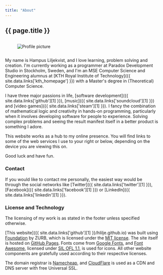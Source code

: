 ```yaml
---
title: "About"
---
```


## {{ page.title }}

<!-- Inline HTML for scrset support -->
<div class="row">
  <div class="small-6 columns small-centered">
    <figure>
      <img src="/images/profile-picture.jpg"
           srcset="/images/profile-picture.jpg 1x, /images/profile-picture@2x.jpg 2x"
           alt="Profile picture" class="profile-picture">
    </figure>
  </div>
</div>

My name is Hampus Liljekvist, and I love learning, problem solving and creation.
I'm currently working as a programmer at Paradox Development Studio in Stockholm,
Sweden, and I'm an MSE Computer Science and Engineering alumnus at [KTH Royal Institute of Technology]({{ site.data.links['kth_homepage'] }})
with a Master's degree in (Theoretical) Computer Science.

I have three major passions in life, [software development]({{ site.data.links['github'][1] }}),
[music]({{ site.data.links['soundcloud'][1] }}) and [video games]({{ site.data.links['steam'][1] }}).
I fancy the combination of mathematical logic and creativity in hands-on programming,
particularly when it involves developing software for people to experience. Solving
complex problems and seeing the result manifest itself in a better product is something
I adore.

This website works as a hub to my online presence. You will find links to some of the
web services I use to your right or below, depending on the device you are viewing
this on.

Good luck and have fun.

### Contact

If you would like to contact me personally, the easiest way would be through
the social networks like [Twitter]({{ site.data.links['twitter'][1] }}),
[Facebook]({{ site.data.links['facebook'][1] }}) or [LinkedIn]({{ site.data.links['linkedin'][1] }}).

### License and Technology

The licensing of my work is as stated in the footer unless specified otherwise.

[This website]({{ site.data.links['github'][1] }}/hlilje.github.io)
was built using [Foundation](http://foundation.zurb.com/) by ZURB, which is licensed
under the [MIT license](https://opensource.org/licenses/MIT). The site itself is
hosted on [GitHub Pages](https://pages.github.com/). Fonts come from [Google Fonts](https://fonts.google.com/),
and [Font Awesome](http://fontawesome.io/), licensed under [SIL OFL 1.1](http://scripts.sil.org/OFL),
is used for icons. All other website components are gratefully used according to
their respective licenses.

The domain registrar is [Namecheap](https://www.namecheap.com/), and [CloudFlare](https://www.cloudflare.com/)
is used as a CDN and DNS server with free Universal SSL.
